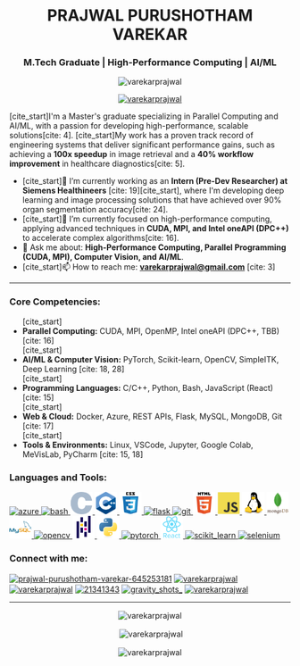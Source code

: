 <h1 align="center">PRAJWAL PURUSHOTHAM VAREKAR</h1>
<h3 align="center">M.Tech Graduate | High-Performance Computing | AI/ML</h3>

<p align="center">
  <img src="https://komarev.com/ghpvc/?username=varekarprajwal&label=Profile%20views&color=0e75b6&style=flat" alt="varekarprajwal" />
</p>
<p align="center">
  <a href="https://github.com/ryo-ma/github-profile-trophy"><img src="https://github-profile-trophy.vercel.app/?username=varekarprajwal" alt="varekarprajwal" /></a>
</p>

[cite_start]I'm a Master's graduate specializing in Parallel Computing and AI/ML, with a passion for developing high-performance, scalable solutions[cite: 4]. [cite_start]My work has a proven track record of engineering systems that deliver significant performance gains, such as achieving a **100x speedup** in image retrieval and a **40% workflow improvement** in healthcare diagnostics[cite: 5].

- [cite_start]🔭 I’m currently working as an **Intern (Pre-Dev Researcher) at Siemens Healthineers** [cite: 19][cite_start], where I'm developing deep learning and image processing solutions that have achieved over 90% organ segmentation accuracy[cite: 24].
- [cite_start]🌱 I’m currently focused on high-performance computing, applying advanced techniques in **CUDA, MPI, and Intel oneAPI (DPC++)** to accelerate complex algorithms[cite: 16].
- 💬 Ask me about: **High-Performance Computing, Parallel Programming (CUDA, MPI), Computer Vision, and AI/ML**.
- [cite_start]📫 How to reach me: **varekarprajwal@gmail.com** [cite: 3]

---

<h3 align="left">Core Competencies:</h3>
<ul>
  [cite_start]<li><b>Parallel Computing:</b> CUDA, MPI, OpenMP, Intel oneAPI (DPC++, TBB) [cite: 16]</li>
  [cite_start]<li><b>AI/ML & Computer Vision:</b> PyTorch, Scikit-learn, OpenCV, SimpleITK, Deep Learning [cite: 18, 28]</li>
  [cite_start]<li><b>Programming Languages:</b> C/C++, Python, Bash, JavaScript (React) [cite: 15]</li>
  [cite_start]<li><b>Web & Cloud:</b> Docker, Azure, REST APIs, Flask, MySQL, MongoDB, Git [cite: 17]</li>
  [cite_start]<li><b>Tools & Environments:</b> Linux, VSCode, Jupyter, Google Colab, MeVisLab, PyCharm [cite: 15, 18]</li>
</ul>

<h3 align="left">Languages and Tools:</h3>
<p align="left"> <a href="https://azure.microsoft.com/en-in/" target="_blank" rel="noreferrer"> <img src="https://www.vectorlogo.zone/logos/microsoft_azure/microsoft_azure-icon.svg" alt="azure" width="40" height="40"/> </a> <a href="https://www.gnu.org/software/bash/" target="_blank" rel="noreferrer"> <img src="https://www.vectorlogo.zone/logos/gnu_bash/gnu_bash-icon.svg" alt="bash" width="40" height="40"/> </a> <a href="https://www.cprogramming.com/" target="_blank" rel="noreferrer"> <img src="https://raw.githubusercontent.com/devicons/devicon/master/icons/c/c-original.svg" alt="c" width="40" height="40"/> </a> <a href="https://www.w3schools.com/cpp/" target="_blank" rel="noreferrer"> <img src="https://raw.githubusercontent.com/devicons/devicon/master/icons/cplusplus/cplusplus-original.svg" alt="cplusplus" width="40" height="40"/> </a> <a href="https://www.w3schools.com/css/" target="_blank" rel="noreferrer"> <img src="https://raw.githubusercontent.com/devicons/devicon/master/icons/css3/css3-original-wordmark.svg" alt="css3" width="40" height="40"/> </a> <a href="https://flask.palletsprojects.com/" target="_blank" rel="noreferrer"> <img src="https://www.vectorlogo.zone/logos/pocoo_flask/pocoo_flask-icon.svg" alt="flask" width="40" height="40"/> </a> <a href="https://git-scm.com/" target="_blank" rel="noreferrer"> <img src="https://www.vectorlogo.zone/logos/git-scm/git-scm-icon.svg" alt="git" width="40" height="40"/> </a> <a href="https://www.w3.org/html/" target="_blank" rel="noreferrer"> <img src="https://raw.githubusercontent.com/devicons/devicon/master/icons/html5/html5-original-wordmark.svg" alt="html5" width="40" height="40"/> </a> <a href="https://developer.mozilla.org/en-US/docs/Web/JavaScript" target="_blank" rel="noreferrer"> <img src="https://raw.githubusercontent.com/devicons/devicon/master/icons/javascript/javascript-original.svg" alt="javascript" width="40" height="40"/> </a> <a href="https://www.linux.org/" target="_blank" rel="noreferrer"> <img src="https://raw.githubusercontent.com/devicons/devicon/master/icons/linux/linux-original.svg" alt="linux" width="40" height="40"/> </a> <a href="https://www.mongodb.com/" target="_blank" rel="noreferrer"> <img src="https://raw.githubusercontent.com/devicons/devicon/master/icons/mongodb/mongodb-original-wordmark.svg" alt="mongodb" width="40" height="40"/> </a> <a href="https://www.mysql.com/" target="_blank" rel="noreferrer"> <img src="https://raw.githubusercontent.com/devicons/devicon/master/icons/mysql/mysql-original-wordmark.svg" alt="mysql" width="40" height="40"/> </a> <a href="https://opencv.org/" target="_blank" rel="noreferrer"> <img src="https://www.vectorlogo.zone/logos/opencv/opencv-icon.svg" alt="opencv" width="40" height="40"/> </a> <a href="https://pandas.pydata.org/" target="_blank" rel="noreferrer"> <img src="https://raw.githubusercontent.com/devicons/devicon/2ae2a900d2f041da66e950e4d48052658d850630/icons/pandas/pandas-original.svg" alt="pandas" width="40" height="40"/> </a> <a href="https://www.python.org" target="_blank" rel="noreferrer"> <img src="https://raw.githubusercontent.com/devicons/devicon/master/icons/python/python-original.svg" alt="python" width="40" height="40"/> </a> <a href="https://pytorch.org/" target="_blank" rel="noreferrer"> <img src="https://www.vectorlogo.zone/logos/pytorch/pytorch-icon.svg" alt="pytorch" width="40" height="40"/> </a> <a href="https://reactjs.org/" target="_blank" rel="noreferrer"> <img src="https://raw.githubusercontent.com/devicons/devicon/master/icons/react/react-original-wordmark.svg" alt="react" width="40" height="40"/> </a> <a href="https://scikit-learn.org/" target="_blank" rel="noreferrer"> <img src="https://upload.wikimedia.org/wikipedia/commons/0/05/Scikit_learn_logo_small.svg" alt="scikit_learn" width="40" height="40"/> </a> <a href="https://www.selenium.dev" target="_blank" rel="noreferrer"> <img src="https://raw.githubusercontent.com/detain/svg-logos/780f25886640cef088af994181646db2f6b1a3f8/svg/selenium-logo.svg" alt="selenium" width="40" height="40"/> </a></p>

<h3 align="left">Connect with me:</h3>
<p align="left">
<a href="https://linkedin.com/in/prajwal-purushotham-varekar-645253181" target="blank"><img align="center" src="https://raw.githubusercontent.com/rahuldkjain/github-profile-readme-generator/master/src/images/icons/Social/linked-in-alt.svg" alt="prajwal-purushotham-varekar-645253181" height="30" width="40" /></a>
<a href="https://github.com/varekarprajwal" target="blank"><img align="center" src="https://raw.githubusercontent.com/rahuldkjain/github-profile-readme-generator/master/src/images/icons/Social/github.svg" alt="varekarprajwal" height="30" width="40" /></a>
<a href="https://twitter.com/varekarprajwal" target="blank"><img align="center" src="https://raw.githubusercontent.com/rahuldkjain/github-profile-readme-generator/master/src/images/icons/Social/twitter.svg" alt="varekarprajwal" height="30" width="40" /></a>
<a href="https://stackoverflow.com/users/21341343" target="blank"><img align="center" src="https://raw.githubusercontent.com/rahuldkjain/github-profile-readme-generator/master/src/images/icons/Social/stack-overflow.svg" alt="21341343" height="30" width="40" /></a>
<a href="https://instagram.com/gravity_shots_" target="blank"><img align="center" src="https://raw.githubusercontent.com/rahuldkjain/github-profile-readme-generator/master/src/images/icons/Social/instagram.svg" alt="gravity_shots_" height="30" width="40" /></a>
<a href="https://fb.com/varekarprajwal" target="blank"><img align="center" src="https://raw.githubusercontent.com/rahuldkjain/github-profile-readme-generator/master/src/images/icons/Social/facebook.svg" alt="varekarprajwal" height="30" width="40" /></a>
</p>

---
<p align="center"><img align="center" src="https://github-readme-stats.vercel.app/api/top-langs?username=varekarprajwal&show_icons=true&locale=en&layout=compact&theme=vision-friendly-dark" alt="varekarprajwal" /></p>
<p align="center">&nbsp;<img align="center" src="https://github-readme-stats.vercel.app/api?username=varekarprajwal&show_icons=true&locale=en&theme=vision-friendly-dark" alt="varekarprajwal" /></p>
<p align="center"><img align="center" src="https://github-readme-streak-stats.herokuapp.com/?user=varekarprajwal&theme=vision-friendly-dark" alt="varekarprajwal" /></p>
